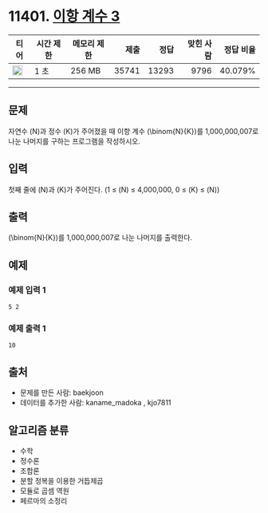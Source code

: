 # 11401. [이항 계수 3](https://www.acmicpc.net/problem/11401)

| 티어                                                                  | 시간 제한 | 메모리 제한 |  제출 |  정답 | 맞힌 사람 | 정답 비율 |
| --------------------------------------------------------------------- | --------- | ----------- | ----: | ----: | --------: | --------: |
| <img src="https://static.solved.ac/tier_small/15.svg" width="20px" /> | 1 초      | 256 MB      | 35741 | 13293 |      9796 |   40.079% |

---

## 문제

자연수 \(N\)과 정수 \(K\)가 주어졌을 때 이항 계수 \(\binom{N}{K}\)를 1,000,000,007로 나눈 나머지를 구하는 프로그램을 작성하시오.

## 입력

첫째 줄에 \(N\)과 \(K\)가 주어진다. (1 ≤ \(N\) ≤ 4,000,000, 0 ≤ \(K\) ≤ \(N\))

## 출력

\(\binom{N}{K}\)를 1,000,000,007로 나눈 나머지를 출력한다.

## 예제

### 예제 입력 1

```
5 2
```

### 예제 출력 1

```
10
```

## 출처

- 문제를 만든 사람: baekjoon
- 데이터를 추가한 사람: kaname_madoka , kjo7811

## 알고리즘 분류

- 수학
- 정수론
- 조합론
- 분할 정복을 이용한 거듭제곱
- 모듈로 곱셈 역원
- 페르마의 소정리
